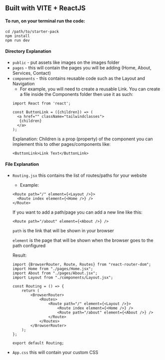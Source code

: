 ## Built with VITE + ReactJS
#### To run, on your terminal run the code:

```
cd /path/to/starter-pack
npm install
npm run dev
```

#### Directory Explanation

- ``public`` - put assets like images on the images folder
- ``pages`` - this will contain the pages you will be adding (Home, About, Services, Contact)
- ``components`` - this contains reusable code such as the Layout and Navigation
  - For example, you will need to create a reusable Link. You can create a file inside the Components folder then use it as such:
  ```
  import React from 'react';
  
  const ButtonLink = ({children}) => (
    <a href="" className="tailwindclasses">
     {children}
    </a>
  );
  ```
  Explanation: Children is a prop (property) of the component you can implement this to other pages/components like:
  ```
  <ButtonLink>Link Text</ButtonLink>
  ``` 
  
#### File Explanation

- ``Routing.jsx`` this contains the list of routes/paths for your website
    - Example:
  ```
  <Route path="/" element={<Layout />}>
    <Route index element={<Home />} />
  </Route>
  ```
  If you want to add a path/page you can add a new line like this:
  ```
  <Route path="/about" element={<About />} />
  ```
  ``path`` is the link that will be shown in your browser
  
  ``element`` is the page that will be shown when the browser goes to the path configured

    Result:
    ```
    import {BrowserRouter, Route, Routes} from "react-router-dom";
    import Home from "./pages/Home.jsx";
    import About from "./pages/About.jsx";
    import Layout from "./components/Layout.jsx";
    
    const Routing = () => {
        return (
            <BrowserRouter>
                <Routes>
                    <Route path="/" element={<Layout />}>
                        <Route index element={<Home />} />
                        <Route path="/about" element={<About />} />
                    </Route>
                </Routes>
            </BrowserRouter>
        );
    };
    
    export default Routing;
    ```
  
- ``App.css`` this will contain your custom CSS
